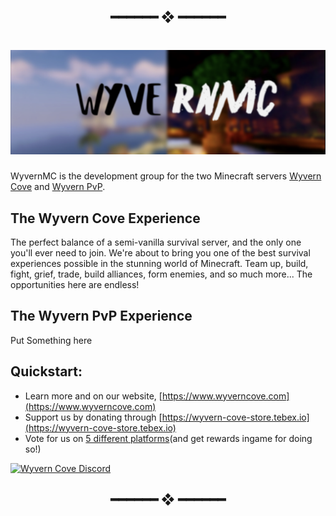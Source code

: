 <h2 align="center"> ━━━━━━  ❖  ━━━━━━ </h2>


<h1 align="center"> <img src="https://raw.githubusercontent.com/WyvernMC/.github/main/assets/header.png"> </h1>

WyvernMC is the development group for the two Minecraft servers [Wyvern Cove](https://www.wyverncove.com/) and [Wyvern PvP](https://www.pvpwyvern.com/). 


## The Wyvern Cove Experience

The perfect balance of a semi-vanilla survival server, and the only one you'll ever need to join. We're about to bring you one of the best survival experiences possible in the stunning world of Minecraft. Team up, build, fight, grief, trade, build alliances, form enemies, and so much more... The opportunities here are endless!

## The Wyvern PvP Experience

Put Something here

## Quickstart:
- Learn more and on our website, [https://www.wyverncove.com](https://www.wyverncove.com)
- Support us by donating through [https://wyvern-cove-store.tebex.io](https://wyvern-cove-store.tebex.io)
- Vote for us on [5 different platforms](https://discord.gg/J5qNNymBAQ)(and get rewards ingame for doing so!)


<a href="https://discord.gg/kDF6hPsEgr" align = "center">
         <img alt="Wyvern Cove Discord" src="https://discord.com/api/guilds/822574048949043250/widget.png?style=banner2">
</a>


<h2 align="center"> ━━━━━━  ❖  ━━━━━━ </h2>